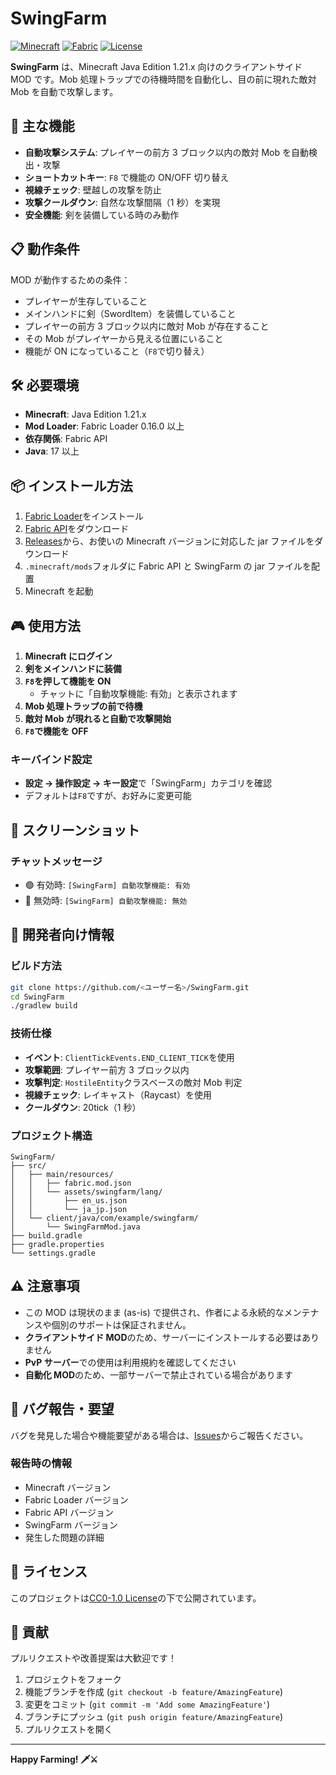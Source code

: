 # SwingFarm

[![Minecraft](https://img.shields.io/badge/Minecraft-1.21.x-green.svg)](https://minecraft.net)
[![Fabric](https://img.shields.io/badge/Fabric-Supported-orange.svg)](https://fabricmc.net)
[![License](https://img.shields.io/badge/License-CC0--1.0-blue.svg)](LICENSE)

**SwingFarm** は、Minecraft Java Edition 1.21.x 向けのクライアントサイド MOD です。Mob 処理トラップでの待機時間を自動化し、目の前に現れた敵対 Mob を自動で攻撃します。

## 🎯 主な機能

- **自動攻撃システム**: プレイヤーの前方 3 ブロック以内の敵対 Mob を自動検出・攻撃
- **ショートカットキー**: `F8` で機能の ON/OFF 切り替え
- **視線チェック**: 壁越しの攻撃を防止
- **攻撃クールダウン**: 自然な攻撃間隔（1 秒）を実現
- **安全機能**: 剣を装備している時のみ動作

## 📋 動作条件

MOD が動作するための条件：

- プレイヤーが生存していること
- メインハンドに剣（SwordItem）を装備していること
- プレイヤーの前方 3 ブロック以内に敵対 Mob が存在すること
- その Mob がプレイヤーから見える位置にいること
- 機能が ON になっていること（`F8`で切り替え）

## 🛠️ 必要環境

- **Minecraft**: Java Edition 1.21.x
- **Mod Loader**: Fabric Loader 0.16.0 以上
- **依存関係**: Fabric API
- **Java**: 17 以上

## 📦 インストール方法

1. [Fabric Loader](https://fabricmc.net/use/installer/)をインストール
2. [Fabric API](https://modrinth.com/mod/fabric-api)をダウンロード
3. [Releases](../../releases)から、お使いの Minecraft バージョンに対応した jar ファイルをダウンロード
4. `.minecraft/mods`フォルダに Fabric API と SwingFarm の jar ファイルを配置
5. Minecraft を起動

## 🎮 使用方法

1. **Minecraft にログイン**
2. **剣をメインハンドに装備**
3. **`F8`を押して機能を ON**
   - チャットに「自動攻撃機能: 有効」と表示されます
4. **Mob 処理トラップの前で待機**
5. **敵対 Mob が現れると自動で攻撃開始**
6. **`F8`で機能を OFF**

### キーバインド設定

- **設定 → 操作設定 → キー設定**で「SwingFarm」カテゴリを確認
- デフォルトは`F8`ですが、お好みに変更可能

## 🎨 スクリーンショット

### チャットメッセージ

- 🟢 有効時: `[SwingFarm] 自動攻撃機能: 有効`
- 🔴 無効時: `[SwingFarm] 自動攻撃機能: 無効`

## 🔧 開発者向け情報

### ビルド方法

```bash
git clone https://github.com/<ユーザー名>/SwingFarm.git
cd SwingFarm
./gradlew build
```

### 技術仕様

- **イベント**: `ClientTickEvents.END_CLIENT_TICK`を使用
- **攻撃範囲**: プレイヤー前方 3 ブロック以内
- **攻撃判定**: `HostileEntity`クラスベースの敵対 Mob 判定
- **視線チェック**: レイキャスト（Raycast）を使用
- **クールダウン**: 20tick（1 秒）

### プロジェクト構造

```
SwingFarm/
├── src/
│   ├── main/resources/
│   │   ├── fabric.mod.json
│   │   └── assets/swingfarm/lang/
│   │       ├── en_us.json
│   │       └── ja_jp.json
│   └── client/java/com/example/swingfarm/
│       └── SwingFarmMod.java
├── build.gradle
├── gradle.properties
└── settings.gradle
```

## ⚠️ 注意事項

- この MOD は現状のまま (as-is) で提供され、作者による永続的なメンテナンスや個別のサポートは保証されません。
- **クライアントサイド MOD**のため、サーバーにインストールする必要はありません
- **PvP サーバー**での使用は利用規約を確認してください
- **自動化 MOD**のため、一部サーバーで禁止されている場合があります

## 🐛 バグ報告・要望

バグを発見した場合や機能要望がある場合は、[Issues](../../issues)からご報告ください。

### 報告時の情報

- Minecraft バージョン
- Fabric Loader バージョン
- Fabric API バージョン
- SwingFarm バージョン
- 発生した問題の詳細

## 📜 ライセンス

このプロジェクトは[CC0-1.0 License](LICENSE)の下で公開されています。

## 🤝 貢献

プルリクエストや改善提案は大歓迎です！

1. プロジェクトをフォーク
2. 機能ブランチを作成 (`git checkout -b feature/AmazingFeature`)
3. 変更をコミット (`git commit -m 'Add some AmazingFeature'`)
4. ブランチにプッシュ (`git push origin feature/AmazingFeature`)
5. プルリクエストを開く

---

**Happy Farming! 🗡️⚔️**
